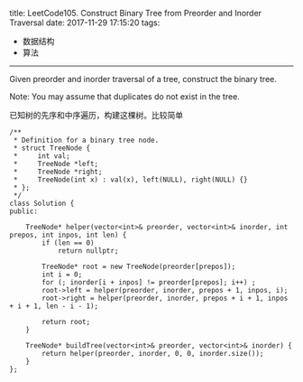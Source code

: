 title: LeetCode105. Construct Binary Tree from Preorder and Inorder Traversal
date: 2017-11-29 17:15:20
tags:
- 数据结构
- 算法
---

Given preorder and inorder traversal of a tree, construct the binary tree.

Note:
You may assume that duplicates do not exist in the tree.

已知树的先序和中序遍历，构建这棵树。比较简单

```
/**
 * Definition for a binary tree node.
 * struct TreeNode {
 *     int val;
 *     TreeNode *left;
 *     TreeNode *right;
 *     TreeNode(int x) : val(x), left(NULL), right(NULL) {}
 * };
 */
class Solution {
public:
    
    TreeNode* helper(vector<int>& preorder, vector<int>& inorder, int prepos, int inpos, int len) {
        if (len == 0)
            return nullptr;
        
        TreeNode* root = new TreeNode(preorder[prepos]);
        int i = 0;
        for (; inorder[i + inpos] != preorder[prepos]; i++) ;
        root->left = helper(preorder, inorder, prepos + 1, inpos, i);
        root->right = helper(preorder, inorder, prepos + i + 1, inpos + i + 1, len - i - 1);
        
        return root;
    }
    
    TreeNode* buildTree(vector<int>& preorder, vector<int>& inorder) {
        return helper(preorder, inorder, 0, 0, inorder.size());
    }
};
```
